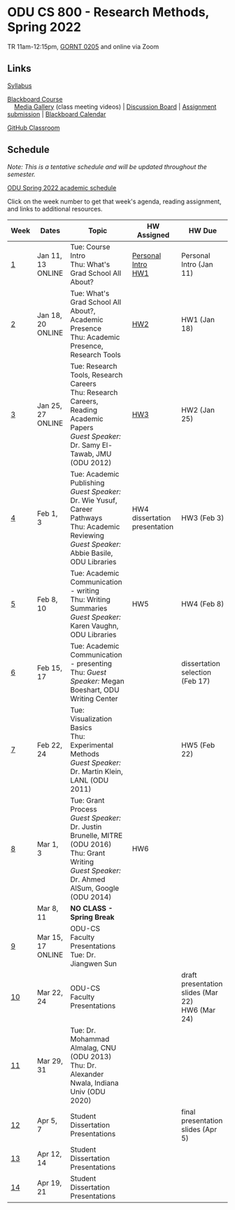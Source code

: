 # ODU CS 800 - Research Methods, Spring 2022

TR 11am-12:15pm, [GORNT 0205](https://clt.odu.edu/directions-to-gornto) and online via Zoom

## Links

[Syllabus](syllabus.md)

[Blackboard Course](https://www.blackboard.odu.edu/ultra/courses/_394465_1/cl/outline)  
&nbsp; &nbsp; [Media Gallery](https://www.blackboard.odu.edu/webapps/blackboard/content/launchLink.jsp?course_id=_394465_1&tool_id=_5549_1&tool_type=TOOL&mode=cpview&mode=reset) (class meeting videos) | [Discussion Board](https://www.blackboard.odu.edu/webapps/blackboard/content/launchLink.jsp?course_id=_394465_1&tool_id=_2588_1&tool_type=TOOL&mode=cpview&mode=reset) | [Assignment submission](https://www.blackboard.odu.edu/webapps/blackboard/content/listContentEditable.jsp?content_id=_10420859_1&course_id=_394465_1&mode=reset) | [Blackboard Calendar](https://www.blackboard.odu.edu/webapps/blackboard/content/launchLink.jsp?course_id=_394465_1&tool_id=_152_1&tool_type=TOOL&mode=cpview&mode=reset)

[GitHub Classroom](https://classroom.github.com/classrooms/58780854-odu-cs-800-research-methods-spring-2022)

## Schedule

*Note: This is a tentative schedule and will be updated throughout the semester.*

[ODU Spring 2022 academic schedule](https://www.odu.edu/academics/calendar/spring)

Click on the week number to get that week's agenda, reading assignment, and links to additional resources.

|Week |Dates|Topic|HW Assigned|HW Due|
|---|---|---|---|---|
|[1](agenda.md#week-1)| Jan 11, 13<br/>ONLINE| Tue: Course Intro<br/>Thu: What's Grad School All About?| [Personal Intro](https://www.blackboard.odu.edu/webapps/discussionboard/do/forum?action=list_threads&course_id=_394465_1&nav=discussion_board_entry&conf_id=_457421_1&forum_id=_495768_1)<br/>[HW1](HW1.md) | Personal Intro (Jan 11) |
|[2](agenda.md#week-2)|	Jan 18, 20<br/>ONLINE| Tue: What's Grad School All About?, Academic Presence<br/>Thu: Academic Presence, Research Tools | [HW2](HW2.md) | HW1 (Jan 18) |
|[3](agenda.md#week-3)| Jan 25, 27<br/>ONLINE| Tue: Research Tools, Research Careers<br/>Thu: Research Careers, Reading Academic Papers<br/>*Guest Speaker:* Dr. Samy El-Tawab, JMU (ODU 2012)| [HW3](HW3.md) | HW2 (Jan 25) |
|[4](agenda.md#week-4)| Feb 1, 3| Tue: Academic Publishing<br/>*Guest Speaker:* Dr. Wie Yusuf, Career Pathways<br/>Thu: Academic Reviewing<br/>*Guest Speaker:* Abbie Basile, ODU Libraries | HW4<br/>dissertation presentation | HW3 (Feb 3) |
|[5](agenda.md#week-5)| Feb 8, 10|Tue: Academic Communication - writing<br/>Thu: Writing Summaries<br/>*Guest Speaker:* Karen Vaughn, ODU Libraries | HW5 | HW4 (Feb 8) |
|[6](agenda.md#week-6)| Feb 15, 17| Tue: Academic Communication - presenting<br/>Thu: *Guest Speaker:* Megan Boeshart, ODU Writing Center |  | dissertation selection (Feb 17)|
|[7](agenda.md#week-7)| Feb 22, 24| Tue: Visualization Basics<br/>Thu: Experimental Methods<br/>*Guest Speaker:* Dr. Martin Klein, LANL (ODU 2011)|  | HW5 (Feb 22) |
|[8](agenda.md#week-8)| Mar 1, 3| Tue: Grant Process<br/>*Guest Speaker:* Dr. Justin Brunelle, MITRE (ODU 2016)<br/>Thu: Grant Writing<br/>*Guest Speaker:* Dr. Ahmed AlSum, Google (ODU 2014)| HW6 | |
|| Mar 8, 11| **NO CLASS - Spring Break** |
|[9](agenda.md#week-9)| Mar 15, 17<br/>ONLINE| ODU-CS Faculty Presentations<br/>Tue: Dr. Jiangwen Sun | | |
|[10](agenda.md#week-10)| Mar 22, 24| ODU-CS Faculty Presentations | | draft presentation slides (Mar 22)<br/>HW6 (Mar 24) |
|[11](agenda.md#week-11)| Mar 29, 31| Tue: Dr. Mohammad Almalag, CNU (ODU 2013)<br/>Thu: Dr. Alexander Nwala, Indiana Univ (ODU 2020)| | |
|[12](agenda.md#week-12)| Apr 5, 7| Student Dissertation Presentations | | final presentation slides (Apr 5)|
|[13](agenda.md#week-13)| Apr 12, 14| Student Dissertation Presentations | | |
|[14](agenda.md#week-14)| Apr 19, 21| Student Dissertation Presentations | | |
